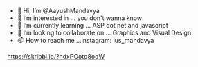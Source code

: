- 👋 Hi, I’m @AayushMandavya
- 👀 I’m interested in ... you don't wanna know
- 🌱 I’m currently learning ... ASP dot net and javascript
- 💞️ I’m looking to collaborate on ... Graphics and Visual Design
- 📫 How to reach me ...instagram: ius_mandavya

<!---
AayushMandavya/AayushMandavya is a ✨ special ✨ repository because its `README.md` (this file) appears on your GitHub profile.
You can click the Preview link to take a look at your changes.
--->
https://skribbl.io/?hdxPOotq8oqW
